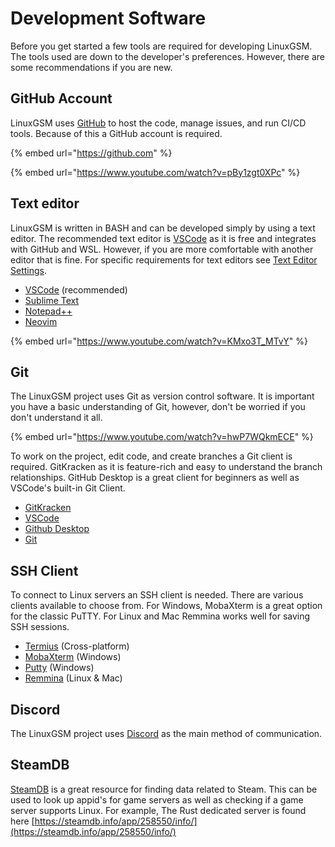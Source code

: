 # Development Software

Before you get started a few tools are required for developing LinuxGSM. The tools used are down to the developer's preferences. However, there are some recommendations if you are new.

## GitHub Account

LinuxGSM uses [GitHub](https://github.com) to host the code, manage issues, and run CI/CD tools. Because of this a GitHub account is required.

{% embed url="https://github.com" %}

{% embed url="https://www.youtube.com/watch?v=pBy1zgt0XPc" %}

## Text editor

LinuxGSM is written in BASH and can be developed simply by using a text editor. The recommended text editor is [VSCode](https://code.visualstudio.com/) as it is free and integrates with GitHub and WSL. However, if you are more comfortable with another editor that is fine. For specific requirements for text editors see [Text Editor Settings](https://linuxgsm/s/linuxgsm-dev/text-editor-settings).

* [VSCode](https://code.visualstudio.com/) (recommended)
* [Sublime Text](https://www.sublimetext.com/)
* [Notepad++](https://notepad-plus-plus.org/)
* [Neovim](https://neovim.io/)

{% embed url="https://www.youtube.com/watch?v=KMxo3T_MTvY" %}

## Git

The LinuxGSM project uses Git as version control software. It is important you have a basic understanding of Git, however, don't be worried if you don't understand it all.

{% embed url="https://www.youtube.com/watch?v=hwP7WQkmECE" %}

To work on the project, edit code, and create branches a Git client is required. GitKracken as it is feature-rich and easy to understand the branch relationships. GitHub Desktop is a great client for beginners as well as VSCode's built-in Git Client.

* [GitKracken](https://www.gitkraken.com/)
* [VSCode](https://code.visualstudio.com/docs/sourcecontrol/overview)
* [Github Desktop](https://desktop.github.com/)
* [Git](https://git-scm.com/downloads)

## SSH Client

To connect to Linux servers an SSH client is needed. There are various clients available to choose from. For Windows, MobaXterm is a great option for the classic PuTTY. For Linux and Mac Remmina works well for saving SSH sessions.

* [Termius](https://termius.com/) (Cross-platform)
* [MobaXterm](https://mobaxterm.mobatek.net/) (Windows)
* [Putty](https://www.chiark.greenend.org.uk/\~sgtatham/putty/latest.html) (Windows)
* [Remmina](https://remmina.org/) (Linux & Mac)

## Discord

The LinuxGSM project uses [Discord](https://discordapp.com) as the main method of communication.

## SteamDB

[SteamDB](https://steamdb.info/) is a great resource for finding data related to Steam. This can be used to look up appid's for game servers as well as checking if a game server supports Linux. For example, The Rust dedicated server is found here [https://steamdb.info/app/258550/info/](https://steamdb.info/app/258550/info/)

##
